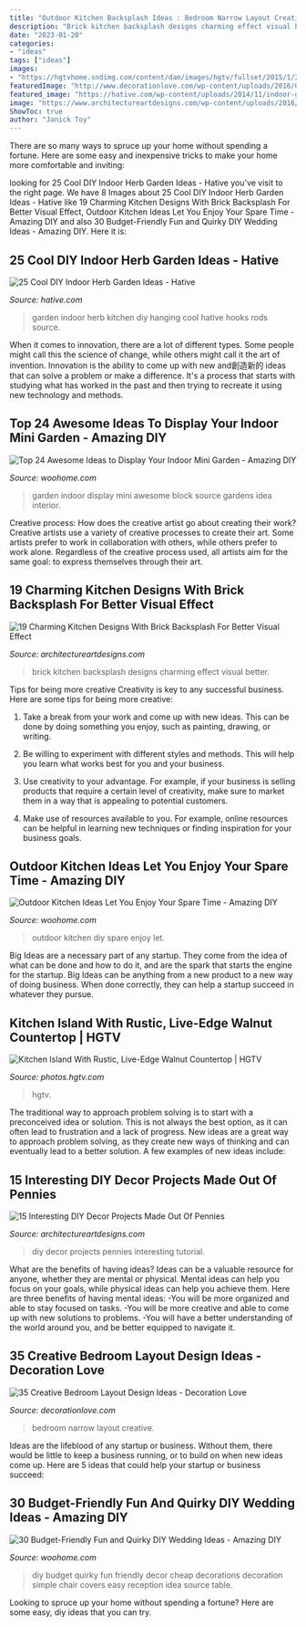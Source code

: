 ```yaml
---
title: "Outdoor Kitchen Backsplash Ideas : Bedroom Narrow Layout Creative"
description: "Brick kitchen backsplash designs charming effect visual better"
date: "2023-01-20"
categories:
- "ideas"
tags: ["ideas"]
images:
- "https://hgtvhome.sndimg.com/content/dam/images/hgtv/fullset/2015/1/20/0/Lauren-Levant-Bland_Modern-Rustic-Kitchen-island.jpg.rend.hgtvcom.616.924.suffix/1421782161583.jpeg"
featuredImage: "http://www.decorationlove.com/wp-content/uploads/2016/07/Long-Narrow-Bedroom-Design-Ideas.jpg"
featured_image: "https://hative.com/wp-content/uploads/2014/11/indoor-garden/2-hanging-kitchen-garden.jpg"
image: "https://www.architectureartdesigns.com/wp-content/uploads/2016/02/3-29.jpg"
ShowToc: true
author: "Janick Toy"
---
```



There are so many ways to spruce up your home without spending a fortune. Here are some easy and inexpensive tricks to make your home more comfortable and inviting:

	

		
looking for 25 Cool DIY Indoor Herb Garden Ideas - Hative you've visit to the right page. We have 8 Images about 25 Cool DIY Indoor Herb Garden Ideas - Hative like 19 Charming Kitchen Designs With Brick Backsplash For Better Visual Effect, Outdoor Kitchen Ideas Let You Enjoy Your Spare Time - Amazing DIY and also 30 Budget-Friendly Fun and Quirky DIY Wedding Ideas - Amazing DIY. Here it is:
		
    
## 25 Cool DIY Indoor Herb Garden Ideas - Hative

<img loading=lazy src="https://hative.com/wp-content/uploads/2014/11/indoor-garden/2-hanging-kitchen-garden.jpg" onerror="this.onerror=null;this.src='https://tse1.mm.bing.net/th?id=OIP.jrCYtoPuTKVTvYAgLoIyuQHaKF&amp;pid=15.1';" alt="25 Cool DIY Indoor Herb Garden Ideas - Hative">

_Source: hative.com_

>garden indoor herb kitchen diy hanging cool hative hooks rods source. 

	

When it comes to innovation, there are a lot of different types. Some people might call this the science of change, while others might call it the art of invention. Innovation is the ability to come up with new and創造新的 ideas that can solve a problem or make a difference. It's a process that starts with studying what has worked in the past and then trying to recreate it using new technology and methods.

    
## Top 24 Awesome Ideas To Display Your Indoor Mini Garden - Amazing DIY

<img loading=lazy src="http://www.woohome.com/wp-content/uploads/2016/04/indoor-garden-projects-13.jpg" onerror="this.onerror=null;this.src='https://tse4.mm.bing.net/th?id=OIP.Ki_UXHZ1V1w7he8dPZSgBAHaLH&amp;pid=15.1';" alt="Top 24 Awesome Ideas to Display Your Indoor Mini Garden - Amazing DIY">

_Source: woohome.com_

>garden indoor display mini awesome block source gardens idea interior. 

	

Creative process: How does the creative artist go about creating their work?
Creative artists use a variety of creative processes to create their art. Some artists prefer to work in collaboration with others, while others prefer to work alone. Regardless of the creative process used, all artists aim for the same goal: to express themselves through their art.

    
## 19 Charming Kitchen Designs With Brick Backsplash For Better Visual Effect

<img loading=lazy src="https://www.architectureartdesigns.com/wp-content/uploads/2016/02/3-29.jpg" onerror="this.onerror=null;this.src='https://tse1.mm.bing.net/th?id=OIP.beXIh3ZfAdtFh8R63H4y9QAAAA&amp;pid=15.1';" alt="19 Charming Kitchen Designs With Brick Backsplash For Better Visual Effect">

_Source: architectureartdesigns.com_

>brick kitchen backsplash designs charming effect visual better. 

	

Tips for being more creative
Creativity is key to any successful business. Here are some tips for being more creative:
1. Take a break from your work and come up with new ideas. This can be done by doing something you enjoy, such as painting, drawing, or writing.

2. Be willing to experiment with different styles and methods. This will help you learn what works best for you and your business.

3. Use creativity to your advantage. For example, if your business is selling products that require a certain level of creativity, make sure to market them in a way that is appealing to potential customers.

4. Make use of resources available to you. For example, online resources can be helpful in learning new techniques or finding inspiration for your business goals.


    
## Outdoor Kitchen Ideas Let You Enjoy Your Spare Time - Amazing DIY

<img loading=lazy src="http://www.woohome.com/wp-content/uploads/2014/02/outdoor-kitchen-13.jpg" onerror="this.onerror=null;this.src='https://tse3.mm.bing.net/th?id=OIP.JaFGlW4LzJ85TEIBYJvN8gHaJ4&amp;pid=15.1';" alt="Outdoor Kitchen Ideas Let You Enjoy Your Spare Time - Amazing DIY">

_Source: woohome.com_

>outdoor kitchen diy spare enjoy let. 

	

Big Ideas are a necessary part of any startup. They come from the idea of what can be done and how to do it, and are the spark that starts the engine for the startup. Big Ideas can be anything from a new product to a new way of doing business. When done correctly, they can help a startup succeed in whatever they pursue.

    
## Kitchen Island With Rustic, Live-Edge Walnut Countertop | HGTV

<img loading=lazy src="https://hgtvhome.sndimg.com/content/dam/images/hgtv/fullset/2015/1/20/0/Lauren-Levant-Bland_Modern-Rustic-Kitchen-island.jpg.rend.hgtvcom.616.924.suffix/1421782161583.jpeg" onerror="this.onerror=null;this.src='https://tse2.mm.bing.net/th?id=OIP.td_IOosZIUXfO9Pd4T7MEAHaLH&amp;pid=15.1';" alt="Kitchen Island With Rustic, Live-Edge Walnut Countertop | HGTV">

_Source: photos.hgtv.com_

>hgtv. 

	

The traditional way to approach problem solving is to start with a preconceived idea or solution. This is not always the best option, as it can often lead to frustration and a lack of progress. New ideas are a great way to approach problem solving, as they create new ways of thinking and can eventually lead to a better solution. A few examples of new ideas include:

    
## 15 Interesting DIY Decor Projects Made Out Of Pennies

<img loading=lazy src="https://www.architectureartdesigns.com/wp-content/uploads/2018/03/15-Interesting-DIY-Decor-Projects-Made-Out-Of-Pennies-10.jpg" onerror="this.onerror=null;this.src='https://tse2.mm.bing.net/th?id=OIP.zbOh_4h_SydP3UP2E9FyUAHaLS&amp;pid=15.1';" alt="15 Interesting DIY Decor Projects Made Out Of Pennies">

_Source: architectureartdesigns.com_

>diy decor projects pennies interesting tutorial. 

	

What are the benefits of having ideas?
Ideas can be a valuable resource for anyone, whether they are mental or physical. Mental ideas can help you focus on your goals, while physical ideas can help you achieve them. Here are three benefits of having mental ideas: 
-You will be more organized and able to stay focused on tasks. 
-You will be more creative and able to come up with new solutions to problems. 
-You will have a better understanding of the world around you, and be better equipped to navigate it.

    
## 35 Creative Bedroom Layout Design Ideas - Decoration Love

<img loading=lazy src="http://www.decorationlove.com/wp-content/uploads/2016/07/Long-Narrow-Bedroom-Design-Ideas.jpg" onerror="this.onerror=null;this.src='https://tse4.mm.bing.net/th?id=OIP.bqEoUKYKIJvHw08_OOyP3gHaJ-&amp;pid=15.1';" alt="35 Creative Bedroom Layout Design Ideas - Decoration Love">

_Source: decorationlove.com_

>bedroom narrow layout creative. 

	

Ideas are the lifeblood of any startup or business. Without them, there would be little to keep a business running, or to build on when new ideas come up. Here are 5 ideas that could help your startup or business succeed:

    
## 30 Budget-Friendly Fun And Quirky DIY Wedding Ideas - Amazing DIY

<img loading=lazy src="http://www.woohome.com/wp-content/uploads/2014/01/diy-wedding-ideas-10.jpg" onerror="this.onerror=null;this.src='https://tse1.mm.bing.net/th?id=OIP.3Beek2sbjcFI8XWQJtt-MAHaLH&amp;pid=15.1';" alt="30 Budget-Friendly Fun and Quirky DIY Wedding Ideas - Amazing DIY">

_Source: woohome.com_

>diy budget quirky fun friendly decor cheap decorations decoration simple chair covers easy reception idea source table. 

	

Looking to spruce up your home without spending a fortune? Here are some easy, diy ideas that you can try. 

